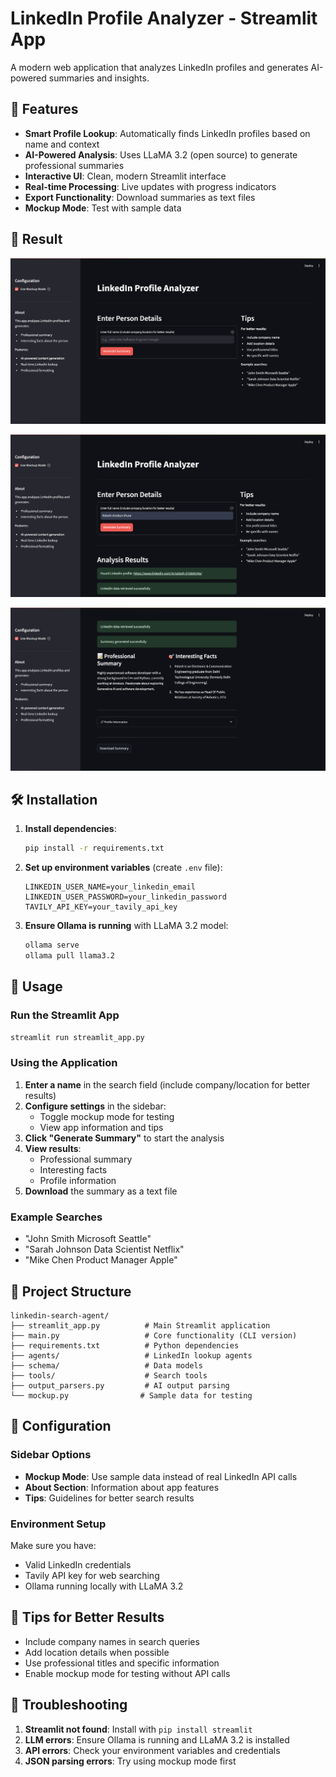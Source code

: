 # LinkedIn Profile Analyzer - Streamlit App

A modern web application that analyzes LinkedIn profiles and generates AI-powered summaries and insights.

## 🚀 Features

- **Smart Profile Lookup**: Automatically finds LinkedIn profiles based on name and context
- **AI-Powered Analysis**: Uses LLaMA 3.2 (open source) to generate professional summaries
- **Interactive UI**: Clean, modern Streamlit interface
- **Real-time Processing**: Live updates with progress indicators
- **Export Functionality**: Download summaries as text files
- **Mockup Mode**: Test with sample data

## 📍 Result

![Homepage](images/homepage.PNG)

![input_username](images/input_username.PNG)

![results](images/results.PNG)

## 🛠️ Installation

1. **Install dependencies**:

   ```bash
   pip install -r requirements.txt
   ```

2. **Set up environment variables** (create `.env` file):

   ```
   LINKEDIN_USER_NAME=your_linkedin_email
   LINKEDIN_USER_PASSWORD=your_linkedin_password
   TAVILY_API_KEY=your_tavily_api_key
   ```

3. **Ensure Ollama is running** with LLaMA 3.2 model:
   ```bash
   ollama serve
   ollama pull llama3.2
   ```

## 🚀 Usage

### Run the Streamlit App

```bash
streamlit run streamlit_app.py
```

### Using the Application

1. **Enter a name** in the search field (include company/location for better results)
2. **Configure settings** in the sidebar:
   - Toggle mockup mode for testing
   - View app information and tips
3. **Click "Generate Summary"** to start the analysis
4. **View results**:
   - Professional summary
   - Interesting facts
   - Profile information
5. **Download** the summary as a text file

### Example Searches

- "John Smith Microsoft Seattle"
- "Sarah Johnson Data Scientist Netflix"
- "Mike Chen Product Manager Apple"

## 📁 Project Structure

```
linkedin-search-agent/
├── streamlit_app.py          # Main Streamlit application
├── main.py                   # Core functionality (CLI version)
├── requirements.txt          # Python dependencies
├── agents/                   # LinkedIn lookup agents
├── schema/                   # Data models
├── tools/                    # Search tools
├── output_parsers.py         # AI output parsing
└── mockup.py                # Sample data for testing
```

## 🔧 Configuration

### Sidebar Options

- **Mockup Mode**: Use sample data instead of real LinkedIn API calls
- **About Section**: Information about app features
- **Tips**: Guidelines for better search results

### Environment Setup

Make sure you have:

- Valid LinkedIn credentials
- Tavily API key for web searching
- Ollama running locally with LLaMA 3.2

## 🎯 Tips for Better Results

- Include company names in search queries
- Add location details when possible
- Use professional titles and specific information
- Enable mockup mode for testing without API calls

## 🚨 Troubleshooting

1. **Streamlit not found**: Install with `pip install streamlit`
2. **LLM errors**: Ensure Ollama is running and LLaMA 3.2 is installed
3. **API errors**: Check your environment variables and credentials
4. **JSON parsing errors**: Try using mockup mode first
